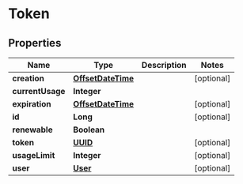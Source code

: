 # Token

## Properties
Name | Type | Description | Notes
------------ | ------------- | ------------- | -------------
**creation** | [**OffsetDateTime**](OffsetDateTime.md) |  |  [optional]
**currentUsage** | **Integer** |  | 
**expiration** | [**OffsetDateTime**](OffsetDateTime.md) |  |  [optional]
**id** | **Long** |  |  [optional]
**renewable** | **Boolean** |  | 
**token** | [**UUID**](UUID.md) |  |  [optional]
**usageLimit** | **Integer** |  |  [optional]
**user** | [**User**](User.md) |  |  [optional]
